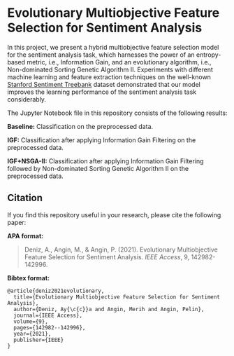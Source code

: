 # Evolutionary Multiobjective Feature Selection for Sentiment Analysis

In this project, we present a hybrid multiobjective feature selection model for the sentiment analysis task, which harnesses the power of an entropy-based metric, i.e., Information Gain, and an evolutionary algorithm, i.e., Non-dominated Sorting Genetic Algorithm II. Experiments with different machine learning and feature extraction techniques on the well-known [Stanford Sentiment Treebank](https://nlp.stanford.edu/sentiment/) dataset demonstrated that our model improves the learning performance of the sentiment analysis task considerably.

The Jupyter Notebook file in this repository consists of the following results:

**Baseline:** Classification on the preprocessed data.

**IGF:** Classification after applying Information Gain Filtering on the preprocessed data.

**IGF+NSGA-II:** Classification after applying Information Gain Filtering followed by Non-dominated Sorting Genetic Algorithm II on the preprocessed data.


## Citation

If you find this repository useful in your research, please cite the following paper:


**APA format:**

> Deniz, A., Angin, M., & Angin, P. (2021). Evolutionary Multiobjective Feature Selection for Sentiment Analysis. *IEEE Access*, 9, 142982-142996.


**Bibtex format:**

```
@article{deniz2021evolutionary,
  title={Evolutionary Multiobjective Feature Selection for Sentiment Analysis},
  author={Deniz, Ay{\c{c}}a and Angin, Merih and Angin, Pelin},
  journal={IEEE Access},
  volume={9},
  pages={142982--142996},
  year={2021},
  publisher={IEEE}
}
```

